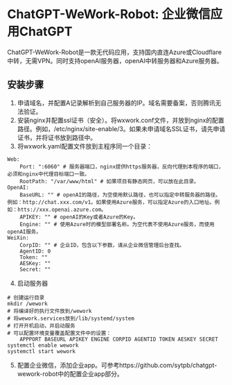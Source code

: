 # ChatGPT-WeWork-Robot: 企业微信应用ChatGPT

ChatGPT-WeWork-Robot是一款无代码应用，支持国内直连Azure或Cloudflare中转，无需VPN。同时支持openAI服务器，openAI中转服务器和Azure服务器。

## 安装步骤

1. 申请域名，并配置A记录解析到自己服务器的IP。域名需要备案，否则腾讯无法验证。
2. 安装nginx并配置ssl证书（安全）。将wxwork.conf文件，并放到nginx的配置路径。例如，/etc/nginx/site-enable/3。如果未申请域名SSL证书，请先申请证书，并将证书放到路径中。
3. 将wxwork.yaml配置文件放到主程序同一个目录：
```
Web:
    Port: ":6060" # 服务器端口，nginx提供https服务器，反向代理到本程序的端口，必须和nginx中代理目标端口一致。
    RootPath: "/var/www/html" # 如果项目有静态网页，可以放在此目录。
OpenAI:
    BaseURL: "" # openAI的路径，为空使用默认路径，也可以指定中转服务器的路径。例如：http://chat.xxx.com/v1。如果使用Azure服务，可以指定Azure的入口地址。例如：htts://xxx.openai.azure.com。
    APIKEY: "" # openAI的Key或者Azure的Key。
    Engine: "" # 使用Azure时的模型部署名称。为空代表不使用Azure服务，而使用openAI服务。
WeiXin:
    CorpID: "" # 企业ID，包含以下参数，请从企业微信管理后台查找。
    AgentID: 0   
    Token: ""    
    AESKey: ""
    Secret: ""
```

4. 启动服务器
```
# 创建运行目录
mkdir /wework
# 将编译好的执行文件放到/wework
# 将wework.services放到/lib/systemd/system
# 打开开机启动，并启动服务
# 可以配置环境变量覆盖配置文件中的设置：
    APPPORT BASEURL APIKEY ENGINE CORPID AGENTID TOKEN AESKEY SECRET
systemctl enable wework
systemctl start wework
```
5. 配置企业微信，添加企业app。可参考https://github.com/sytpb/chatgpt-wework-robot中的配置企业app部分。
